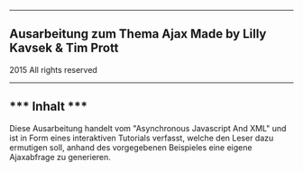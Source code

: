 ******************************************
Ausarbeitung zum Thema Ajax
Made by Lilly Kavsek & Tim Prott
------------------------------------------
2015 All rights reserved
******************************************


*** Inhalt ***
--------------------
Diese Ausarbeitung handelt vom "Asynchronous Javascript And XML" und ist in Form eines interaktiven Tutorials verfasst,
welche den Leser dazu ermutigen soll, anhand des vorgegebenen Beispieles eine eigene Ajaxabfrage zu generieren.